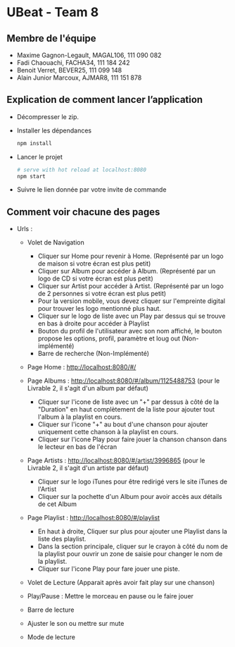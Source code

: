 # UBeat - Team 8

## Membre de l'équipe

* Maxime Gagnon-Legault, MAGAL106, 111 090 082
* Fadi Chaouachi, FACHA34, 111 184 242
* Benoit Verret, BEVER25, 111 099 148 
* Alain Junior Marcoux, AJMAR8, 111 151 878

## Explication de comment lancer l’application
  * Décompresser le zip.
  
  * Installer les dépendances
    ```bash
    npm install
    ```
  * Lancer le projet
    ```bash 
    # serve with hot reload at localhost:8080
    npm start
    ```
  * Suivre le lien donnée par votre invite de commande
  
## Comment voir chacune des pages

  * Urls :  
  
    * Volet de Navigation
      
      * Cliquer sur Home pour revenir à Home. (Représenté par un logo de maison si votre écran est plus petit)
      * Cliquer sur Album pour accéder à Album. (Représenté par un logo de CD si votre écran est plus petit)
      * Cliquer sur Artist pour accéder à Artist. (Représenté par un logo de 2 personnes si votre écran est plus petit)
      * Pour la version mobile, vous devez cliquer sur l'empreinte digital pour trouver les logo mentionné plus haut.
      * Cliquer sur le logo de liste avec un Play par dessus qui se trouve en bas à droite pour accéder à Playlist 
      * Bouton du profil de l'utilisateur avec son nom affiché, le bouton propose les options, profil, paramètre et loug out (Non-implémenté)
      * Barre de recherche (Non-Implémenté)
      
    * Page Home : [http://localhost:8080/#/](http://localhost:8080/#/)
    
    * Page Albums : [http://localhost:8080/#/album/1125488753](http://localhost:8080/#/album/1125488753) (pour le Livrable 2, il s'agit d'un album par défaut)
    
      * Cliquer sur l'icone de liste avec un "+" par dessus à côté de la "Duration" en haut complètement de la liste pour ajouter tout l'album à la playlist en cours.
      * Cliquer sur l'icone "+" au bout d'une chanson pour ajouter uniquement cette chanson à la playlist en cours.
      * Cliquer sur l'icone Play pour faire jouer la chanson chanson dans le lecteur en bas de l'écran
    
    * Page Artists : [http://localhost:8080/#/artist/3996865](http://localhost:8080/#/artist/3996865) (pour le Livrable 2, il s'agit d'un artiste par défaut)
    
      * Cliquer sur le logo iTunes pour être redirigé vers le site iTunes de l'Artist
      * Cliquer sur la pochette d'un Album pour avoir accès aux détails de cet Album
    
    * Page Playlist : [http://localhost:8080/#/playlist](http://localhost:8080/#/playlist)
    
      * En haut à droite, Cliquer sur plus pour ajouter une Playlist dans la liste des playlist.
      * Dans la section principale, cliquer sur le crayon à côté du nom de la playlist pour ouvrir un zone de saisie pour changer le nom de la playlist.
      * Cliquer sur l'icone Play pour fare jouer une piste.
     
     * Volet de Lecture (Apparait après avoir fait play sur une chanson)
     
      * Play/Pause : Mettre le morceau en pause ou le faire jouer
      * Barre de lecture
      * Ajuster le son ou mettre sur mute
      * Mode de lecture
    
    

